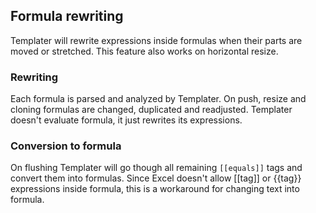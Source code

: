 ## Formula rewriting

Templater will rewrite expressions inside formulas when their parts are moved or stretched.
This feature also works on horizontal resize.

### Rewriting

Each formula is parsed and analyzed by Templater.
On push, resize and cloning formulas are changed, duplicated and readjusted.
Templater doesn't evaluate formula, it just rewrites its expressions.

### Conversion to formula

On flushing Templater will go though all remaining `[[equals]]` tags and convert them into formulas.
Since Excel doesn't allow [[tag]] or {{tag}} expressions inside formula, this is a workaround for changing text into formula.